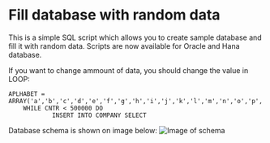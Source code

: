 # Fill database with random data

This is a simple SQL script which allows you to create sample database and fill it with random data. Scripts are now available for Oracle and Hana database.

If you want to change ammount of data, you should change the value in LOOP:
```
APLHABET = ARRAY('a','b','c','d','e','f','g','h','i','j','k','l','m','n','o','p','q','r','s','t','u','v','w','x','y','z');
	WHILE CNTR < 500000 DO
			INSERT INTO COMPANY SELECT 
```

Database schema is shown on image below:
![Image of schema](https://pawelwiejkut.net/pobierz/git_database_schemat.jpg)


